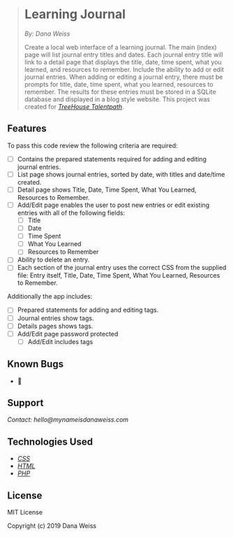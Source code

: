 > # Learning Journal
> _By: Dana Weiss_
>
> Create a local web interface of a learning journal. The main (index) page will list journal entry titles and dates. Each journal entry title will link to a detail page that displays the title, date, time spent, what you learned, and resources to remember. Include the ability to add or edit journal entries. When adding or editing a journal entry, there must be prompts for title, date, time spent, what you learned, resources to remember. The results for these entries must be stored in a SQLite database and displayed in a blog style website. This project was created for _[TreeHouse Talentpath](https://join.teamtreehouse.com/talentpath/)_.

## Features

To pass this code review the following criteria are required:

- [ ] Contains the prepared statements required for adding and editing journal entries.
- [ ] List page shows journal entries, sorted by date, with titles and date/time created.
- [ ] Detail page shows Title, Date, Time Spent, What You Learned, Resources to Remember.
- [ ] Add/Edit page enables the user to post new entries or edit existing entries with all of the following fields:
  - [ ]  Title
  - [ ]  Date
  - [ ]  Time Spent
  - [ ]  What You Learned
  - [ ]  Resources to Remember
- [ ] Ability to delete an entry.
- [ ] Each section of the journal entry uses the correct CSS from the supplied file: Entry itself, Title, Date, Time Spent, What You Learned, Resources to Remember.

Additionally the app includes:

- [ ] Prepared statements for adding and editing tags.
- [ ] Journal entries show tags.
- [ ] Details pages shows tags.
- [ ] Add/Edit page password protected
  - [ ] Add/Edit includes tags

## Known Bugs

* 🐞

## Support

_Contact: hello@mynameisdanaweiss.com_

## Technologies Used

* _[CSS](https://www.w3.org/TR/CSS/)_
* _[HTML](https://www.w3.org/TR/html5/)_
* _[PHP](https://teamcapybara.github.io/capybara/)_

## License

MIT License

Copyright (c) 2019 Dana Weiss
